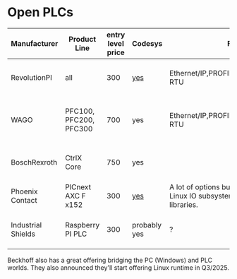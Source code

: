 # Open PLCs

| Manufacturer        | Product Line     | entry level price | Codesys      | Field Buses                                   | Links                                                                                                                                                          |
| ------------------- | ---------------- | ----------------- | ------------ | -------------------------------------------- | ------------------------------------------------------------------------------------------------------------------------------------------------------------ |
| RevolutionPI        | all              | 300               | [yes](https://revolutionpi.com/documentation/codesys/)          | Ethernet/IP,PROFINET,EtherCat,CAN,ModBus-RTU | [https://revolutionpi.com/en/products/revolution-pi-series](https://revolutionpi.com/en/products/revolution-pi-series)                                       |
| WAGO                | PFC100, PFC200, PFC300   | 700               | yes          | Ethernet/IP,PROFINET,EtherCat,CAN,ModBus-RTU | [https://www.wago.com/global/open-automation/modular-software/wago-os](https://www.wago.com/global/open-automation/modular-software/wago-os),<br> [List with CODESYS supports](https://www.wago.com/global/c/plcs-%E2%80%93-controllers?f=%3Afacet_product_Programmierung_7229%3ACODESYS%20V3.5%3Afacet_product_Programmierung_7229%3ACODESYS%20V3.5%2C%20Firmware%20Release%2023%20or%20higher&sort=creationtime&pageSize=20)                 |
| BoschRexroth        | CtrlX Core       | 750               | yes          |                                              | [https://apps.boschrexroth.com/microsites/ctrlx-automation/en/](https://apps.boschrexroth.com/microsites/ctrlx-automation/en/)                               |
| Phoenix Contact |  PlCnext AXC F x152       | 300               | [yes](https://store.codesys.com/en/codesys-control-for-plcnext-sl-1.html)    | A lot of options but the IO is not a part of the Linux IO subsystem and needs proprietary libraries.                                             | [Phoneix Contact Store](https://www.phoenixcontact.com/en-pc/products/controller-axc-f-2152-2404267)   |
| Industrial Shields  | Raspberry PI PLC | 300               | probably yes | ?                                            | [https://shop.industrialshields.com/product-category/powered-by-raspberry-pi/](https://shop.industrialshields.com/product-category/powered-by-raspberry-pi/) |

Beckhoff also has a great offering bridging the PC (Windows) and PLC worlds. They also announced they'll start offering Linux runtime in Q3/2025.